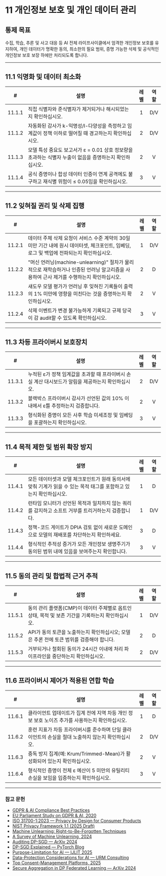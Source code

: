 # 11 개인정보 보호 및 개인 데이터 관리

## 통제 목표

수집, 학습, 추론 및 사고 대응 등 AI 전체 라이프사이클에서 엄격한 개인정보 보호를 유지하여, 개인 데이터가 명확한 동의, 최소한의 필요 범위, 증명 가능한 삭제 및 공식적인 개인정보 보호 보장 하에만 처리되도록 합니다.

---

## 11.1 익명화 및 데이터 최소화

|   #    | 설명                                                             | 레벨  | 역할  |
| :----: | -------------------------------------------------------------- | :-: | :-: |
| 11.1.1 | 직접 식별자와 준식별자가 제거되거나 해시되었는지 확인하십시오.                             |  1  | D/V |
| 11.1.2 | 자동화된 감사가 k-익명성/l-다양성을 측정하고 임계값이 정책 이하로 떨어질 때 경고하는지 확인하십시오.     |  2  | D/V |
| 11.1.3 | 모델 특성 중요도 보고서가 ε = 0.01 상호 정보량을 초과하는 식별자 누출이 없음을 증명하는지 확인하십시오. |  2  |  V  |
| 11.1.4 | 공식 증명이나 합성 데이터 인증이 연계 공격에도 불구하고 재식별 위험이 ≤ 0.05임을 확인하십시오.       |  3  |  V  |

---

## 11.2 잊혀질 권리 및 삭제 집행

|   #    | 설명                                                                                    | 레벨  | 역할  |
| :----: | ------------------------------------------------------------------------------------- | :-: | :-: |
| 11.2.1 | 데이터 주체 삭제 요청이 서비스 수준 계약의 30일 미만 기간 내에 원시 데이터셋, 체크포인트, 임베딩, 로그 및 백업에 전파되는지 확인하십시오.     |  1  | D/V |
| 11.2.2 | "머신 언러닝(machine-unlearning)" 절차가 물리적으로 재학습하거나 인증된 언러닝 알고리즘을 사용하여 근사 제거를 수행하는지 확인하십시오. |  2  |  D  |
| 11.2.3 | 섀도우 모델 평가가 언러닝 후 잊혀진 기록들이 출력의 1% 미만에 영향을 미친다는 것을 증명하는지 확인하십시오.                        |  2  |  V  |
| 11.2.4 | 삭제 이벤트가 변경 불가능하게 기록되고 규제 당국이 감 audit할 수 있도록 확인하십시오.                                   |  3  |  V  |

---

## 11.3 차등 프라이버시 보호장치

|   #    | 설명                                                       | 레벨  | 역할  |
| :----: | -------------------------------------------------------- | :-: | :-: |
| 11.3.1 | 누적된 ε가 정책 임계값을 초과할 때 프라이버시 손실 계산 대시보드가 알림을 제공하는지 확인하십시오. |  2  | D/V |
| 11.3.2 | 블랙박스 프라이버시 감사가 선언된 값의 10% 이내에서 ε̂를 추정하는지 검증합니다.          |  2  |  V  |
| 11.3.3 | 형식화된 증명이 모든 사후 학습 미세조정 및 임베딩을 포괄하는지 확인하십시오.              |  3  |  V  |

---

## 11.4 목적 제한 및 범위 확장 방지

|   #    | 설명                                                                | 레벨  | 역할  |
| :----: | ----------------------------------------------------------------- | :-: | :-: |
| 11.4.1 | 모든 데이터셋과 모델 체크포인트가 원래 동의서에 맞춰 기계가 읽을 수 있는 목적 태그를 포함하고 있는지 확인하십시오. |  1  |  D  |
| 11.4.2 | 런타임 모니터가 선언된 목적과 일치하지 않는 쿼리를 감지하고 소프트 거부를 트리거하는지 검증합니다.           |  1  | D/V |
| 11.4.3 | 정책-코드 게이트가 DPIA 검토 없이 새로운 도메인으로 모델의 재배포를 차단하는지 확인하세요.             |  3  |  D  |
| 11.4.4 | 형식적인 추적성 증거가 모든 개인정보 생명주기가 동의된 범위 내에 있음을 보여주는지 확인합니다.             |  3  |  V  |

---

## 11.5 동의 관리 및 합법적 근거 추적

|   #    | 설명                                                         | 레벨  | 역할  |
| :----: | ---------------------------------------------------------- | :-: | :-: |
| 11.5.1 | 동의 관리 플랫폼(CMP)이 데이터 주체별로 옵트인 상태, 목적 및 보존 기간을 기록하는지 확인하십시오. |  1  | D/V |
| 11.5.2 | API가 동의 토큰을 노출하는지 확인하십시오; 모델은 추론 전에 토큰 범위를 검증해야 합니다.       |  2  |  D  |
| 11.5.3 | 거부되거나 철회된 동의가 24시간 이내에 처리 파이프라인을 중단하는지 확인하십시오.             |  2  | D/V |

---

## 11.6 프라이버시 제어가 적용된 연합 학습

|   #    | 설명                                                      | 레벨  | 역할  |
| :----: | ------------------------------------------------------- | :-: | :-: |
| 11.6.1 | 클라이언트 업데이트가 집계 전에 지역 차등 개인 정보 보호 노이즈 추가를 사용하는지 확인하십시오.  |  1  |  D  |
| 11.6.2 | 훈련 지표가 차등 프라이버시를 준수하며 단일 클라이언트의 손실을 절대 노출하지 않는지 확인하십시오. |  2  | D/V |
| 11.6.3 | 중독 방지 집계(예: Krum/Trimmed-Mean)가 활성화되어 있는지 확인하십시오.       |  2  |  V  |
| 11.6.4 | 형식적인 증명이 전체 ε 예산이 5 미만의 유틸리티 손실을 보임을 입증하는지 확인하십시오.      |  3  |  V  |

---

### 참고 문헌

* [GDPR & AI Compliance Best Practices](https://www.exabeam.com/explainers/gdpr-compliance/the-intersection-of-gdpr-and-ai-and-6-compliance-best-practices/)
* [EU Parliament Study on GDPR & AI, 2020](https://www.europarl.europa.eu/RegData/etudes/STUD/2020/641530/EPRS_STU%282020%29641530_EN.pdf)
* [ISO 31700-1:2023 — Privacy by Design for Consumer Products](https://www.iso.org/standard/84977.html)
* [NIST Privacy Framework 1.1 (2025 Draft)](https://www.nist.gov/privacy-framework)
* [Machine Unlearning: Right-to-Be-Forgotten Techniques](https://www.kaggle.com/code/tamlhp/machine-unlearning-the-right-to-be-forgotten)
* [A Survey of Machine Unlearning, 2024](https://arxiv.org/html/2209.02299v6)
* [Auditing DP-SGD — ArXiv 2024](https://arxiv.org/html/2405.14106v4)
* [DP-SGD Explained — PyTorch Blog](https://medium.com/pytorch/differential-privacy-series-part-1-dp-sgd-algorithm-explained-12512c3959a3)
* [Purpose-Limitation for AI — IJLIT 2025](https://academic.oup.com/ijlit/article/doi/10.1093/ijlit/eaaf003/8121663)
* [Data-Protection Considerations for AI — URM Consulting](https://www.urmconsulting.com/blog/data-protection-considerations-for-artificial-intelligence-ai)
* [Top Consent-Management Platforms, 2025](https://www.enzuzo.com/blog/best-consent-management-platforms)
* [Secure Aggregation in DP Federated Learning — ArXiv 2024](https://arxiv.org/abs/2407.19286)

